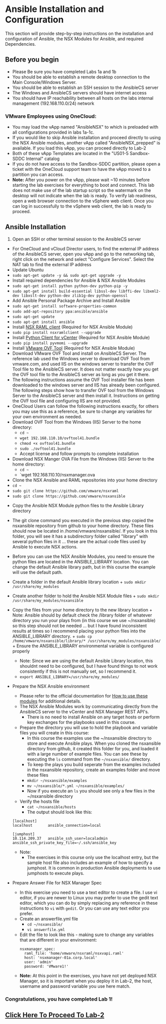 # Ansible Installation and Configuration
This section will provide step-by-step instructions on the installation and configuration of Ansible, the NSX Modules for Ansible, and required Dependencies.

## Before you begin
-  Please Be sure you have completed Labs 1a and 1b
-  You should be able to establish a remote desktop connection to the Main Console/Windows Server.
-  You should be able to establish an SSH session to the AnsibleCS server
-  The Windows and AnsibleCS servers should have internet access
-  You should have IP reachability between all hosts on the labs internal management (192.168.110.0/24) network

### VMware Employees using OneCloud:
  -  You may load the vApp named "AnsibleNSX" to which is preloaded with all configurations provided in labs 1a-1c.
  -  If you would like to skip Ansible installation and proceed directly to using the NSX Ansible modules, another vApp called "AnsibleNSX_prepped" is available. If you load this vApp, you can proceed directly to Lab-2
  -  Both of these vApp Templates are located in the "US01-5 Sandbox-SDDC Internal" catalog
  -  If you do not have access to the Sandbox-SDDC partition, please open a ticket with the OneCloud support team to have the vApp moved to a partition you can access. 
  - __Note:__  After you power on the vApp, please wait ~10 minutes before starting the lab exercises for everything to boot and connect. This lab does not make use of the lab startup script so the watermark on the desktop will not indicate when the lab is ready. To verify lab readiness, open a web browser connection to the vSphere web client. Once you can log in successfully to the vSphere web client, the lab is ready to proceed.  

## Ansible Installation

1. Open an SSH or other terminal session to the AnsibleCS server
  - For OneCloud and vCloud Director users, to find the external IP address of the AnsibleCS server, open you vApp and go to the networking tab, right click on the network and select "Configure Services". Select the NAT tab to find the external IP address
-  Update Ubuntu
  - `sudo apt-get update -y && sudo apt-get upgrade -y`
-  Install required dependencies for Ansible & NSX Ansible Modules
  -  `sudo apt-get install python python-dev python-pip -y`
  -  `sudo apt-get install build-essential libssl-dev libffi-dev libxml2-dev libxslt-dev python-dev zlib1g-dev python-openssl`
-  Add Ansible Personal Package Archive and Install Ansible
  -  `sudo apt-get install software-properties-common`
  -  `sudo add-apt-repository ppa:ansible/ansible`
  -  `sudo apt-get update`
  -  `sudo apt-get install ansible`
-  Install [NSX RAML client]() (Required for NSX Ansible Module)
  -  `sudo pip install nsxramlclient --upgrade`
-  Install [Python Client for vCenter]() (Required for NSX Ansible Module)
  -  `sudo pip install pyvmomi --upgrade`
-  Install [VMware OVF Tool]() (Required for NSX Ansible Module)
  -  Download VMware OVF Tool and install on AnsibleCS Server. The reference lab used the Windows server to download OVF Tool from vmware.com, and used IIS on the windows server to transfer the OVF Tool file to the AnsibleCS server. It does not matter exactly how you get the OVF tool file to the AnsibleCS server as long as you get it there.
  - The following instructions assume the OVF Tool installer file has been downloaded to the windows server and IIS has already been configured. The following steps show how to transfer OVF tool from the Windows Server to the AnsibleCS server and then install it. Instructions on getting the OVF tool file and configuring IIS are not provided.
  - OneCloud Users can follow the following instructions exactly, for others you may use this as a reference, be sure to change any variables for your own environment as needed.
  - Download OVF Tool from the Windows (IIS) Server to the home directory:
    -  `cd ~`
    -  `wget 192.168.110.10/ovftool41.bundle`
    -  `chmod +x ovftool41.bundle`
    -  `sudo ./ovftool41.bundle`
    -  Accept license and follow prompts to complete installation
  - Download NSX Manger OVA File from the Windows (IIS) Server to the home directory:
    -  `cd ~`
    -  `wget 192.168.110.10/nsxmanager.ova
-  Clone the NSX Ansible and RAML repositories into your home directory
  -  `cd ~`
  -  `sudo git clone https://github.com/vmware/nsxraml`
  -  `sudo git clone https://github.com/vmware/nsxansible`
*  Copy the Ansible NSX Module python files to the Ansible Library directory
  -  The git clone command you executed in the previous step copied the nsxansible repository from github to your home directory. These files should now be located in /home/vmware/nsxansible/. If you look in this folder, you will see it has a subdirectory folder called "library" with several python files in it ... these are the actual code files used by Ansible to execute NSX actions. 
  -  Before you can use the NSX Ansible Modules, you need to ensure the python files are located in the ANSIBLE_LIBRARY location. You can change the default Ansible library path, but in this course the example will use the default path.
  -  Create a folder in the default Ansible library location
    +  `sudo mkdir /usr/share/my_modules`
  -  Create another folder to hold the Ansible NSX Module files
    +  `sudo mkdir /usr/share/my_modules/nsxansible`
  -  Copy the files from your home directory to the new library location
    +  Note: Ansible should by default check the /library folder of whatever directory you run your plays from (in this course we use ~/nsxansible) so this step should not be needed ... but I have found inconsistent results at times so I recommend placing your python files into the ANSIBLE_LIBRARY directory. 
    +  `sudo cp /home/vmware/nsxansible/library/* /usr/share/my_modules/nsxansible/`
    +  Ensure the ANSIBLE_LIBRARY environmental variable is configured properly
      *  Note: Since we are using the default Ansible Library location, this shouldnt need to be configured, but I have found things to not work consistently if this is not manually set, so I recommend it.
      *  `export ANSIBLE_LIBRARY=/usr/share/my_modules/`
- Prepare the NSX Ansible environment
  - Please refer to the official documentation for [How to use these modules](https://github.com/vmware/nsxansible#how-to-use-these-modules) for additional details.
  - The NSX Ansible Modules work by communicating directly from the AnsibleCS server to the vCenter and NSX Manager REST API's.
    - There is no need to install Ansible on any target hosts or perform key exchanges for the playbooks used in this course.
  - Prepare the directory you will use to hold the playbook and variable files you will create in this course:
    + In this course the examples use the ~/nsxansible directory to store and execute Ansible plays. When you cloned the nsxansible directory from github, it created this folder for you, and loaded it with a large number of example files. You can see these by executing the `ls` command from the `~/nsxansible/` directory. 
    + To keep the plays you build seperate from the examples included in the nsxansible repository, create an examples folder and move these files
    - `mkdir ~/nsxansible/examples`
    - `mv ~/nsxansible/*.yml ~/nsxansible/examples/`
    - Now if you execute an `ls` you should see only a few files in the ~/nsxansible directory
  - Verify the hosts file
    - `cat ~/nsxansible/hosts`
    - The output should look like this:


  ```
  [localhost]
  localhost       ansible_connection=local

  [jumphost]
  10.114.209.37   ansible_ssh_user=localadmin ansible_ssh_private_key_file=~/.ssh/ansible_key
  ```

  - Note:
    - The exercises in this course only use the localhost entry, but the sample host file also includes an example of how to specify a jumphost. It is common in production Ansible deployments to use jumphosts to execute plays.
+ Prepare Answer File for NSX Manager Spec
  * In this exercise you need to use a text editor to create a file. I use vi editor, if you are newer to Linux you may prefer to use the gedit text editor, which you can do by simply replacing any reference in these instructions to `vi` with `gedit`. Or you can use any text editor you prefer. 
  * Create an answerfile.yml file
    - `cd ~/nsxansible/`
    - `vi answerfile.yml`
  * Edit the file to look like this - making sure to change any variables that are different in your environment:
    ```
    nsxmanager_spec:
      raml_file: 'home/vmware/nsxraml/nsxvapi.raml'
      host: 'nsxmanager-01a.corp.local'
      user: 'admin'
      password: 'VMware1!'
    ```

  - __Note:__ At this point in the exercises, you have not yet deployed NSX Manager, so it is important when you deploy it in Lab-2, the host, username and password variable you use here match. 

### Congratulations, you have completed Lab 1!
## [Click Here To Proceed To Lab-2](../../Lab2-NSXDeploy/)
